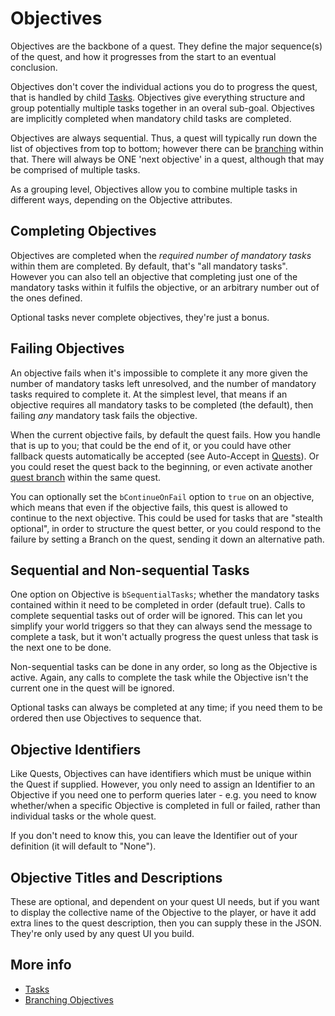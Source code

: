 # Objectives

Objectives are the backbone of a quest. They define the major sequence(s) of the
quest, and how it progresses from the start to an eventual conclusion.

Objectives don't cover the individual actions you do to progress the quest, that
is handled by child [Tasks](Tasks.md). Objectives give everything structure and
group potentially multiple tasks together in an overal sub-goal. Objectives are
implicitly completed when mandatory child tasks are completed.

Objectives are always sequential. Thus, a quest will typically run down the list of
objectives from top to bottom; however there can be [branching](Branching.md) within that.
There will always be ONE 'next objective' in a quest, although that may be
comprised of multiple tasks.

As a grouping level, Objectives allow you to combine multiple tasks in different
ways, depending on the Objective attributes. 

## Completing Objectives

Objectives are completed when the *required number of mandatory tasks* within them
are completed. By default, that's "all mandatory tasks". However you can also
tell an objective that completing just one of the mandatory tasks within it fulfils
the objective, or an arbitrary number out of the ones defined. 

Optional tasks never complete objectives, they're just a bonus.

## Failing Objectives

An objective fails when it's impossible to complete it any more given the 
number of mandatory tasks left unresolved, and the number of mandatory
tasks required to complete it. At the simplest level, that means if an objective
requires all mandatory tasks to be completed (the default), then failing *any* mandatory
task fails the objective.

When the current objective fails, by default the quest fails. How you handle that is up to
you; that could be the end of it, or you could have other fallback quests 
automatically be accepted (see Auto-Accept in [Quests](Quests.md)). Or you could
reset the quest back to the beginning, or even activate another [quest branch](Branching.md)
within the same quest.

You can optionally set the `bContinueOnFail` option to `true` on an objective, which means that
even if the objective fails, this quest is allowed to continue to the next objective.
This could be used for tasks that are "stealth optional", in order to structure
the quest better, or you could respond to the failure by setting a Branch on the
quest, sending it down an alternative path.


## Sequential and Non-sequential Tasks

One option on Objective is `bSequentialTasks`; whether the mandatory tasks contained within it need to be
completed in order (default true). Calls to complete sequential tasks out of order 
will be ignored. This can let you simplify your world triggers so that they can
always send the message to complete a task, but it won't actually progress the 
quest unless that task is the next one to be done.

Non-sequential tasks can be done in any order, so long as the Objective is active.
Again, any calls to complete the task while the Objective isn't the current one
in the quest will be ignored.

Optional tasks can always be completed at any time; if you need them to be 
ordered then use Objectives to sequence that.

## Objective Identifiers

Like Quests, Objectives can have identifiers which must be unique within the Quest
if supplied. However, you only need to assign an Identifier to an Objective if 
you need one to perform queries later - e.g. you need to know whether/when a
specific Objective is completed in full or failed, rather than individual tasks or the whole
quest.

If you don't need to know this, you can leave the Identifier out of your definition
(it will default to "None").

## Objective Titles and Descriptions

These are optional, and dependent on your quest UI needs, but if you want to
display the collective name of the Objective to the player, or have it add extra lines to
the quest description, then you can supply these in the JSON. They're only used
by any quest UI you build.

## More info

* [Tasks](Tasks.md)
* [Branching Objectives](Branching.md)